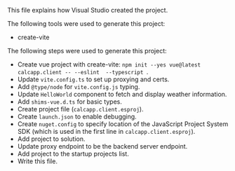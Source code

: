 This file explains how Visual Studio created the project.

The following tools were used to generate this project:
- create-vite

The following steps were used to generate this project:
- Create vue project with create-vite: `npm init --yes vue@latest calcapp.client -- --eslint  --typescript `.
- Update `vite.config.ts` to set up proxying and certs.
- Add `@type/node` for `vite.config.js` typing.
- Update `HelloWorld` component to fetch and display weather information.
- Add `shims-vue.d.ts` for basic types.
- Create project file (`calcapp.client.esproj`).
- Create `launch.json` to enable debugging.
- Create `nuget.config` to specify location of the JavaScript Project System SDK (which is used in the first line in `calcapp.client.esproj`).
- Add project to solution.
- Update proxy endpoint to be the backend server endpoint.
- Add project to the startup projects list.
- Write this file.
